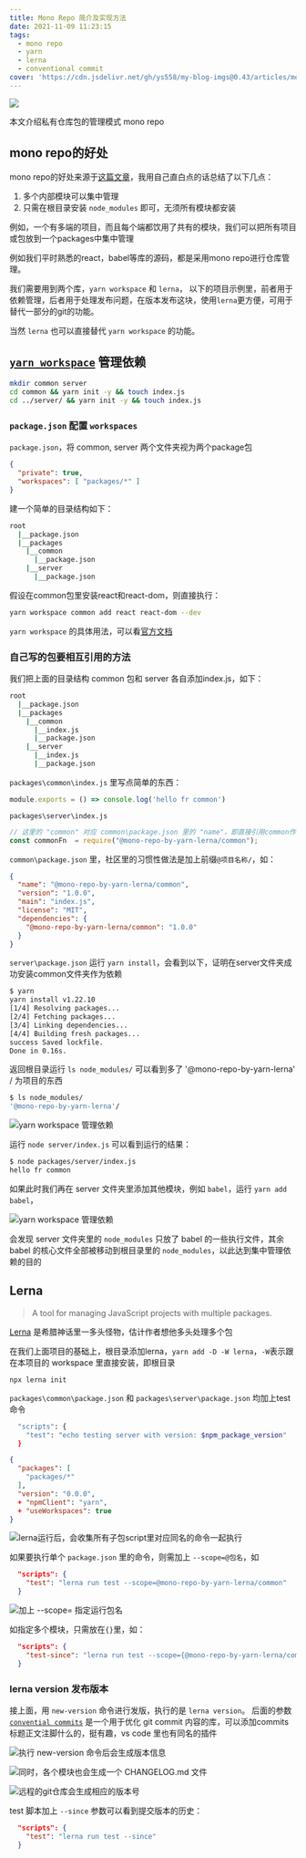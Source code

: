 ```yaml
---
title: Mono Repo 简介及实现方法
date: 2021-11-09 11:23:15
tags:
  - mono repo
  - yarn
  - lerna
  - conventional commit
cover: 'https://cdn.jsdelivr.net/gh/ys558/my-blog-imgs@0.43/articles/monorepo简介及实现方法/cover.jpeg'
---
```


![]('https://cdn.jsdelivr.net/gh/ys558/my-blog-imgs@0.43/articles/monorepo简介及实现方法/cover.jpeg')

本文介绍私有仓库包的管理模式 mono repo

<!-- more -->

## mono repo的好处
mono repo的好处来源于[这篇文章](https://danluu.com/monorepo/)，我用自己直白点的话总结了以下几点：
1. 多个内部模块可以集中管理
2. 只需在根目录安装 `node_modules` 即可，无须所有模块都安装

例如，一个有多端的项目，而且每个端都饮用了共有的模块，我们可以把所有项目或包放到一个packages中集中管理

例如我们平时熟悉的react，babel等库的源码，都是采用mono repo进行仓库管理。

我们需要用到两个库，`yarn workspace` 和 `lerna`， 以下的项目示例里，前者用于依赖管理，后者用于处理发布问题，在版本发布这块，使用`lerna`更方便，可用于替代一部分的git的功能。

当然 `lerna` 也可以直接替代 `yarn workspace` 的功能。

## [`yarn workspace`](https://classic.yarnpkg.com/en/docs/cli/workspace) 管理依赖

```bash
mkdir common server
cd common && yarn init -y && touch index.js
cd ../server/ && yarn init -y && touch index.js
```

### `package.json` 配置 `workspaces`  
`package.json`，将 common, server 两个文件夹视为两个package包
```json
{
  "private": true,
  "workspaces": [ "packages/*" ]
}
```

建一个简单的目录结构如下：
```bash
root
  |__package.json
  |__packages
    |__common
      |__package.json
    |__server
      |__package.json
```

假设在common包里安装react和react-dom，则直接执行：

```bash
yarn workspace common add react react-dom --dev
```

`yarn workspace` 的具体用法，可以看[官方文档](https://classic.yarnpkg.com/en/docs/cli/workspace)
### 自己写的包要相互引用的方法
我们把上面的目录结构 common 包和 server 各自添加index.js，如下：
```bash
root
  |__package.json
  |__packages
    |__common
      |__index.js
      |__package.json
    |__server
      |__index.js
      |__package.json
```

`packages\common\index.js` 里写点简单的东西：
```js
module.exports = () => console.log('hello fr common')
```

`packages\server\index.js`
```js
// 这里的 "common" 对应 common\package.json 里的 "name"，即直接引用common作为依赖包
const commonFn  = require("@mono-repo-by-yarn-lerna/common");
```

`common\package.json` 里，社区里的习惯性做法是加上前缀`@项目名称/`，如：
```json
{
  "name": "@mono-repo-by-yarn-lerna/common",
  "version": "1.0.0",
  "main": "index.js",
  "license": "MIT",
  "dependencies": {
    "@mono-repo-by-yarn-lerna/common": "1.0.0"
  }
}
```

`server\package.json` 运行 `yarn install`，会看到以下，证明在server文件夹成功安装common文件夹作为依赖
```bash
$ yarn
yarn install v1.22.10
[1/4] Resolving packages...
[2/4] Fetching packages...
[3/4] Linking dependencies...
[4/4] Building fresh packages...
success Saved lockfile.
Done in 0.16s.
```

返回根目录运行 `ls node_modules/` 可以看到多了 '@mono-repo-by-yarn-lerna' / 为项目的东西
```bash
$ ls node_modules/
'@mono-repo-by-yarn-lerna'/
```

![ yarn workspace 管理依赖](https://cdn.jsdelivr.net/gh/ys558/my-blog-imgs@0.43/articles/monorepo简介及实现方法/01.png)

运行 `node server/index.js` 可以看到运行的结果：
```bash
$ node packages/server/index.js 
hello fr common
```

如果此时我们再在 server 文件夹里添加其他模块，例如 `babel`，运行 `yarn add babel`，

![ yarn workspace 管理依赖 ](https://cdn.jsdelivr.net/gh/ys558/my-blog-imgs@0.43/articles/monorepo简介及实现方法/02.png)

会发现 server 文件夹里的 `node_modules` 只放了 babel 的一些执行文件，其余 babel 的核心文件全部被移动到根目录里的 `node_modules`，以此达到集中管理依赖的目的

## Lerna

> A tool for managing JavaScript projects with multiple packages. 

[Lerna](https://github.com/lerna/lerna) 是希腊神话里一多头怪物，估计作者想他多头处理多个包 

在我们上面项目的基础上，根目录添加lerna，`yarn add -D -W lerna`，`-W`表示跟在本项目的 workspace 里直接安装，即根目录

`npx lerna init`

`packages\common\package.json` 和 `packages\server\package.json` 均加上test命令
```bash
  "scripts": {
    "test": "echo testing server with version: $npm_package_version"
  }
```

```json
{
  "packages": [
    "packages/*"
  ],
  "version": "0.0.0",
  + "npmClient": "yarn",
  + "useWorkspaces": true
}
```

![ lerna运行后，会收集所有子包script里对应同名的命令一起执行 ](https://cdn.jsdelivr.net/gh/ys558/my-blog-imgs@0.43/articles/monorepo简介及实现方法/03.png)

如果要执行单个 `package.json` 里的命令，则需加上 `--scope=@包名`，如

```json
  "scripts": {
    "test": "lerna run test --scope=@mono-repo-by-yarn-lerna/common"
  }
```

![ 加上 --scope= 指定运行包名 ](https://cdn.jsdelivr.net/gh/ys558/my-blog-imgs@0.43/articles/monorepo简介及实现方法/04.png)

如指定多个模块，只需放在`{}`里，如：
```json
  "scripts": {
    "test-since": "lerna run test --scope={@mono-repo-by-yarn-lerna/common,@mono-repo-by-yarn-lerna/server}"
  }
```
### lerna version 发布版本
接上面，用 `new-version` 命令进行发版，执行的是 `lerna version`。
后面的参数 [`convential commits`](https://www.conventionalcommits.org/en/v1.0.0/) 是一个用于优化 git commit 内容的库，可以添加commits标题正文注脚什么的，挺有趣，vs code 里也有同名的插件

![ 执行 new-version 命令后会生成版本信息 ](https://cdn.jsdelivr.net/gh/ys558/my-blog-imgs@0.43/articles/monorepo简介及实现方法/06.png)

![ 同时，各个模块也会生成一个 `CHANGELOG.md` 文件 ](https://cdn.jsdelivr.net/gh/ys558/my-blog-imgs@0.43/articles/monorepo简介及实现方法/07.png)

![ 远程的git仓库会生成相应的版本号 ](https://cdn.jsdelivr.net/gh/ys558/my-blog-imgs@0.43/articles/monorepo简介及实现方法/08.png)

test 脚本加上 `--since` 参数可以看到提交版本的历史：
```json
  "scripts": {
    "test": "lerna run test --since"
  }
```